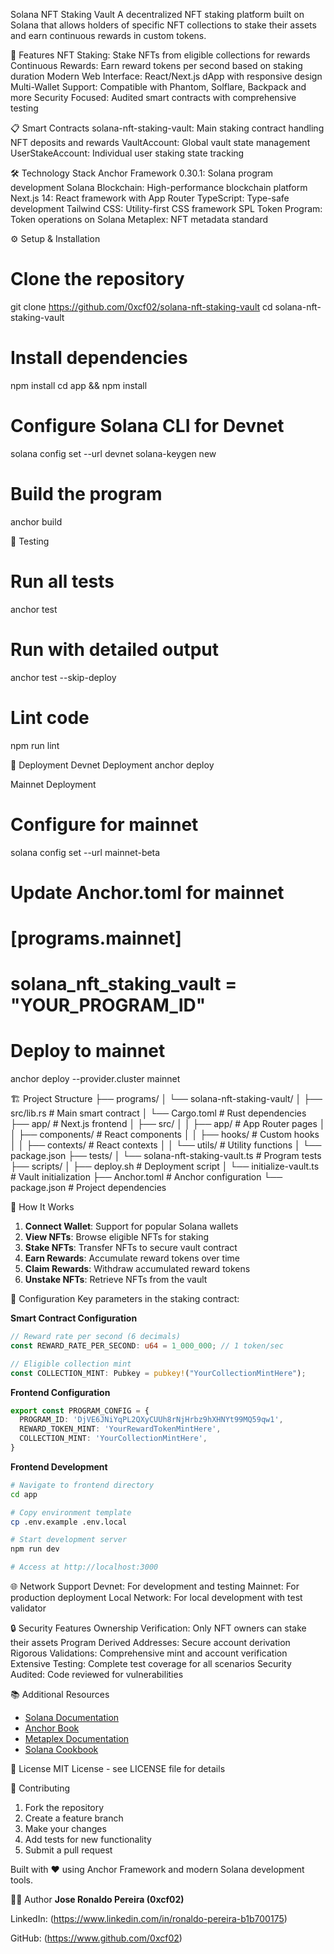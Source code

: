 Solana NFT Staking Vault
A decentralized NFT staking platform built on Solana that allows holders of specific NFT collections to stake their assets and earn continuous rewards in custom tokens.

🚀 Features
NFT Staking: Stake NFTs from eligible collections for rewards
Continuous Rewards: Earn reward tokens per second based on staking duration
Modern Web Interface: React/Next.js dApp with responsive design
Multi-Wallet Support: Compatible with Phantom, Solflare, Backpack and more
Security Focused: Audited smart contracts with comprehensive testing

📋 Smart Contracts
solana-nft-staking-vault: Main staking contract handling NFT deposits and rewards
VaultAccount: Global vault state management
UserStakeAccount: Individual user staking state tracking

🛠 Technology Stack
Anchor Framework 0.30.1: Solana program development
Solana Blockchain: High-performance blockchain platform
Next.js 14: React framework with App Router
TypeScript: Type-safe development
Tailwind CSS: Utility-first CSS framework
SPL Token Program: Token operations on Solana
Metaplex: NFT metadata standard

⚙️ Setup & Installation
# Clone the repository
git clone https://github.com/0xcf02/solana-nft-staking-vault
cd solana-nft-staking-vault

# Install dependencies
npm install
cd app && npm install

# Configure Solana CLI for Devnet
solana config set --url devnet
solana-keygen new

# Build the program
anchor build

🧪 Testing
# Run all tests
anchor test

# Run with detailed output
anchor test --skip-deploy

# Lint code
npm run lint

🚀 Deployment
Devnet Deployment
anchor deploy

Mainnet Deployment
# Configure for mainnet
solana config set --url mainnet-beta

# Update Anchor.toml for mainnet
# [programs.mainnet]
# solana_nft_staking_vault = "YOUR_PROGRAM_ID"

# Deploy to mainnet
anchor deploy --provider.cluster mainnet

🏗 Project Structure
├── programs/
│   └── solana-nft-staking-vault/
│       ├── src/lib.rs              # Main smart contract
│       └── Cargo.toml              # Rust dependencies
├── app/                            # Next.js frontend
│   ├── src/
│   │   ├── app/                    # App Router pages
│   │   ├── components/             # React components
│   │   ├── hooks/                  # Custom hooks
│   │   ├── contexts/               # React contexts
│   │   └── utils/                  # Utility functions
│   └── package.json
├── tests/
│   └── solana-nft-staking-vault.ts # Program tests
├── scripts/
│   ├── deploy.sh                   # Deployment script
│   └── initialize-vault.ts         # Vault initialization
├── Anchor.toml                     # Anchor configuration
└── package.json                    # Project dependencies

📖 How It Works
1. **Connect Wallet**: Support for popular Solana wallets
2. **View NFTs**: Browse eligible NFTs for staking
3. **Stake NFTs**: Transfer NFTs to secure vault contract
4. **Earn Rewards**: Accumulate reward tokens over time
5. **Claim Rewards**: Withdraw accumulated reward tokens
6. **Unstake NFTs**: Retrieve NFTs from the vault

🔧 Configuration
Key parameters in the staking contract:

**Smart Contract Configuration**
```rust
// Reward rate per second (6 decimals)
const REWARD_RATE_PER_SECOND: u64 = 1_000_000; // 1 token/sec

// Eligible collection mint
const COLLECTION_MINT: Pubkey = pubkey!("YourCollectionMintHere");
```

**Frontend Configuration**
```typescript
export const PROGRAM_CONFIG = {
  PROGRAM_ID: 'DjVE6JNiYqPL2QXyCUUh8rNjHrbz9hXHNYt99MQ59qw1',
  REWARD_TOKEN_MINT: 'YourRewardTokenMintHere',
  COLLECTION_MINT: 'YourCollectionMintHere',
}
```

**Frontend Development**
```bash
# Navigate to frontend directory
cd app

# Copy environment template
cp .env.example .env.local

# Start development server
npm run dev

# Access at http://localhost:3000
```

🌐 Network Support
Devnet: For development and testing
Mainnet: For production deployment
Local Network: For local development with test validator

🔒 Security Features
Ownership Verification: Only NFT owners can stake their assets
Program Derived Addresses: Secure account derivation
Rigorous Validations: Comprehensive mint and account verification
Extensive Testing: Complete test coverage for all scenarios
Security Audited: Code reviewed for vulnerabilities

📚 Additional Resources
- [Solana Documentation](https://docs.solana.com/)
- [Anchor Book](https://book.anchor-lang.com/)
- [Metaplex Documentation](https://docs.metaplex.com/)
- [Solana Cookbook](https://solanacookbook.com/)

📄 License
MIT License - see LICENSE file for details

🤝 Contributing
1. Fork the repository
2. Create a feature branch
3. Make your changes
4. Add tests for new functionality
5. Submit a pull request

Built with ❤️ using Anchor Framework and modern Solana development tools.

👨‍💻 Author
**Jose Ronaldo Pereira (0xcf02)**

LinkedIn: (https://www.linkedin.com/in/ronaldo-pereira-b1b700175)

GitHub: (https://www.github.com/0xcf02)
